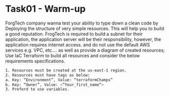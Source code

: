 # Task01 - Warm-up
ForgTech company wanna test your ability to type down a clean code by Deploying the structure of very simple resources. This will help you
to build a good reputation.
FrogTech is required to build a subnet for their application, the application server will be their responsibility, however, the application requires
internet access. and do not use the default AWS services e.g. VPC, etc….
as well as provide a diagram of created resources; Use IaC Terraform to build all resources and consider the below requirements
specifications.
```bash
1. Resources must be created at the us-east-1 region.
2. Resources must have tags as below:
a. Key: “Environment”, Value: “terraformChamps”
b. Key: “Owner”, Value: <“Your_first_name“>
3. Preferd to use variables.
```
